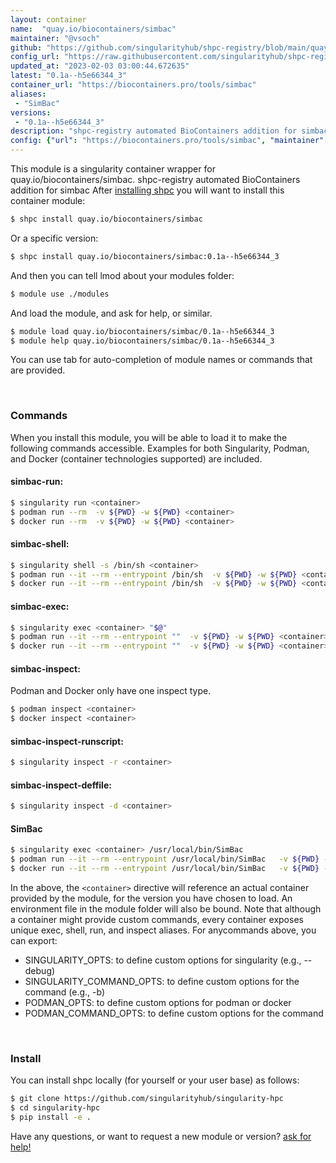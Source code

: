 ```yaml
---
layout: container
name:  "quay.io/biocontainers/simbac"
maintainer: "@vsoch"
github: "https://github.com/singularityhub/shpc-registry/blob/main/quay.io/biocontainers/simbac/container.yaml"
config_url: "https://raw.githubusercontent.com/singularityhub/shpc-registry/main/quay.io/biocontainers/simbac/container.yaml"
updated_at: "2023-02-03 03:00:44.672635"
latest: "0.1a--h5e66344_3"
container_url: "https://biocontainers.pro/tools/simbac"
aliases:
 - "SimBac"
versions:
 - "0.1a--h5e66344_3"
description: "shpc-registry automated BioContainers addition for simbac"
config: {"url": "https://biocontainers.pro/tools/simbac", "maintainer": "@vsoch", "description": "shpc-registry automated BioContainers addition for simbac", "latest": {"0.1a--h5e66344_3": "sha256:b8974e0721471901c6e3fc5c15469e98196c33ef7fa55e885abd6b65d5800f2b"}, "tags": {"0.1a--h5e66344_3": "sha256:b8974e0721471901c6e3fc5c15469e98196c33ef7fa55e885abd6b65d5800f2b"}, "docker": "quay.io/biocontainers/simbac", "aliases": {"SimBac": "/usr/local/bin/SimBac"}}
---
```


This module is a singularity container wrapper for quay.io/biocontainers/simbac.
shpc-registry automated BioContainers addition for simbac
After [installing shpc](#install) you will want to install this container module:


```bash
$ shpc install quay.io/biocontainers/simbac
```

Or a specific version:

```bash
$ shpc install quay.io/biocontainers/simbac:0.1a--h5e66344_3
```

And then you can tell lmod about your modules folder:

```bash
$ module use ./modules
```

And load the module, and ask for help, or similar.

```bash
$ module load quay.io/biocontainers/simbac/0.1a--h5e66344_3
$ module help quay.io/biocontainers/simbac/0.1a--h5e66344_3
```

You can use tab for auto-completion of module names or commands that are provided.

<br>

### Commands

When you install this module, you will be able to load it to make the following commands accessible.
Examples for both Singularity, Podman, and Docker (container technologies supported) are included.

#### simbac-run:

```bash
$ singularity run <container>
$ podman run --rm  -v ${PWD} -w ${PWD} <container>
$ docker run --rm  -v ${PWD} -w ${PWD} <container>
```

#### simbac-shell:

```bash
$ singularity shell -s /bin/sh <container>
$ podman run --it --rm --entrypoint /bin/sh  -v ${PWD} -w ${PWD} <container>
$ docker run --it --rm --entrypoint /bin/sh  -v ${PWD} -w ${PWD} <container>
```

#### simbac-exec:

```bash
$ singularity exec <container> "$@"
$ podman run --it --rm --entrypoint ""  -v ${PWD} -w ${PWD} <container> "$@"
$ docker run --it --rm --entrypoint ""  -v ${PWD} -w ${PWD} <container> "$@"
```

#### simbac-inspect:

Podman and Docker only have one inspect type.

```bash
$ podman inspect <container>
$ docker inspect <container>
```

#### simbac-inspect-runscript:

```bash
$ singularity inspect -r <container>
```

#### simbac-inspect-deffile:

```bash
$ singularity inspect -d <container>
```


#### SimBac

```bash
$ singularity exec <container> /usr/local/bin/SimBac
$ podman run --it --rm --entrypoint /usr/local/bin/SimBac   -v ${PWD} -w ${PWD} <container> -c " $@"
$ docker run --it --rm --entrypoint /usr/local/bin/SimBac   -v ${PWD} -w ${PWD} <container> -c " $@"
```



In the above, the `<container>` directive will reference an actual container provided
by the module, for the version you have chosen to load. An environment file in the
module folder will also be bound. Note that although a container
might provide custom commands, every container exposes unique exec, shell, run, and
inspect aliases. For anycommands above, you can export:

 - SINGULARITY_OPTS: to define custom options for singularity (e.g., --debug)
 - SINGULARITY_COMMAND_OPTS: to define custom options for the command (e.g., -b)
 - PODMAN_OPTS: to define custom options for podman or docker
 - PODMAN_COMMAND_OPTS: to define custom options for the command

<br>

### Install

You can install shpc locally (for yourself or your user base) as follows:

```bash
$ git clone https://github.com/singularityhub/singularity-hpc
$ cd singularity-hpc
$ pip install -e .
```

Have any questions, or want to request a new module or version? [ask for help!](https://github.com/singularityhub/singularity-hpc/issues)